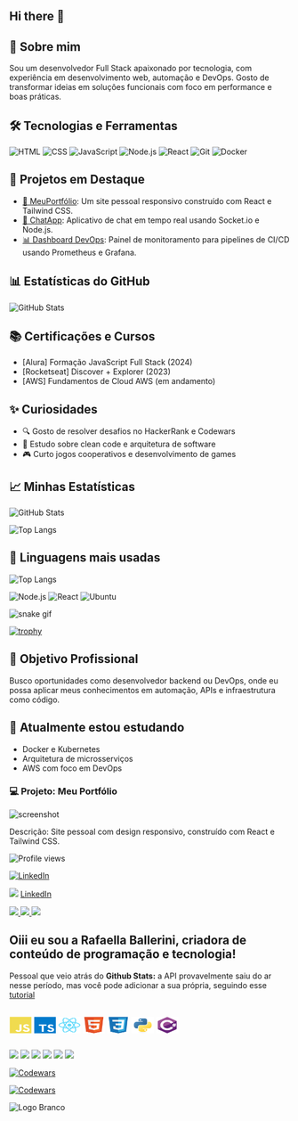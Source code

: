## Hi there 👋

## 👋 Sobre mim

Sou um desenvolvedor Full Stack apaixonado por tecnologia, com experiência em desenvolvimento web, automação e DevOps. Gosto de transformar ideias em soluções funcionais com foco em performance e boas práticas.


## 🛠️ Tecnologias e Ferramentas

![HTML](https://img.shields.io/badge/-HTML5-e34c26?style=flat&logo=html5&logoColor=white)
![CSS](https://img.shields.io/badge/-CSS3-1572B6?style=flat&logo=css3)
![JavaScript](https://img.shields.io/badge/-JavaScript-F7DF1E?style=flat&logo=javascript&logoColor=black)
![Node.js](https://img.shields.io/badge/-Node.js-339933?style=flat&logo=node.js&logoColor=white)
![React](https://img.shields.io/badge/-React-61DAFB?style=flat&logo=react&logoColor=black)
![Git](https://img.shields.io/badge/-Git-F05032?style=flat&logo=git&logoColor=white)
![Docker](https://img.shields.io/badge/-Docker-2496ED?style=flat&logo=docker&logoColor=white)

## 🚀 Projetos em Destaque

- [🔗 MeuPortfólio](https://github.com/ItsNotNatan/meuportfolio): Um site pessoal responsivo construído com React e Tailwind CSS.
- [💬 ChatApp](https://github.com/ItsNotNatan/chatapp): Aplicativo de chat em tempo real usando Socket.io e Node.js.
- [📊 Dashboard DevOps](https://github.com/ItsNotNatan/devops-dashboard): Painel de monitoramento para pipelines de CI/CD usando Prometheus e Grafana.

## 📊 Estatísticas do GitHub

![GitHub Stats](https://github-readme-stats.vercel.app/api?username=ItsNotNatan&show_icons=true&theme=tokyonight&include_all_commits=true&count_private=true)

## 📚 Certificações e Cursos

- [Alura] Formação JavaScript Full Stack (2024)
- [Rocketseat] Discover + Explorer (2023)
- [AWS] Fundamentos de Cloud AWS (em andamento)


## ✨ Curiosidades

- 🔍 Gosto de resolver desafios no HackerRank e Codewars
- 📖 Estudo sobre clean code e arquitetura de software
- 🎮 Curto jogos cooperativos e desenvolvimento de games



## 📈 Minhas Estatísticas

![GitHub Stats](https://github-readme-stats.vercel.app/api?username=ItsNotNatan&show_icons=true&theme=tokyonight&include_all_commits=true&count_private=true)

![Top Langs](https://github-readme-stats.vercel.app/api/top-langs/?username=ItsNotNatan&layout=compact&theme=tokyonight)


## 🧠 Linguagens mais usadas

![Top Langs](https://github-readme-stats.vercel.app/api/top-langs/?username=ItsNotNatan&layout=compact&theme=tokyonight)

![Node.js](https://img.shields.io/badge/Node.js-339933?logo=node.js&logoColor=white)
![React](https://img.shields.io/badge/React-61DAFB?logo=react&logoColor=black)
![Ubuntu](https://img.shields.io/badge/OS-Ubuntu-E95420?logo=ubuntu&logoColor=white)

![snake gif](https://github.com/ItsNotNatan/ItsNotNatan/blob/output/github-contribution-grid-snake.svg)

[![trophy](https://github-profile-trophy.vercel.app/?username=ItsNotNatan&theme=dracula&column=4)](https://github.com/ryo-ma/github-profile-trophy)

<!--START_SECTION:activity-->
<!--END_SECTION:activity-->

## 🎯 Objetivo Profissional

Busco oportunidades como desenvolvedor backend ou DevOps, onde eu possa aplicar meus conhecimentos em automação, APIs e infraestrutura como código.

## 🌱 Atualmente estou estudando

- Docker e Kubernetes
- Arquitetura de microsserviços
- AWS com foco em DevOps

### 💻 Projeto: Meu Portfólio

![screenshot](https://user-images.githubusercontent.com/SeuID/projeto.png)

Descrição: Site pessoal com design responsivo, construído com React e Tailwind CSS.

![Profile views](https://komarev.com/ghpvc/?username=ItsNotNatan&color=blue)

[![LinkedIn](https://img.shields.io/badge/LinkedIn-blue?style=for-the-badge&logo=linkedin)](https://www.linkedin.com/in/natan-guimar%C3%A3es-dos-santos-231799268/)

[<img src="https://img.icons8.com/color/48/000000/linkedin.png" width="30"/>](https://www.linkedin.com/in/natan-guimar%C3%A3es-dos-santos-231799268/)
[LinkedIn](https://www.linkedin.com/in/natan-guimar%C3%A3es-dos-santos-231799268/)

<p align="left">
  <a href="https://github.com/ItsNotNatan" target="_blank">
    <img src="https://img.shields.io/badge/GitHub-000000?style=for-the-badge&logo=github&logoColor=white"/>
  </a>
  <a href="https://www.linkedin.com/in/natan-guimar%C3%A3es-dos-santos-231799268/" target="_blank">
    <img src="https://img.shields.io/badge/LinkedIn-0A66C2?style=for-the-badge&logo=linkedin&logoColor=white"/>
  </a>
  <a href="mailto:seu@email.com" target="_blank">
    <img src="https://img.shields.io/badge/Email-D14836?style=for-the-badge&logo=gmail&logoColor=white"/>
  </a>
</p>

## Oiii eu sou a Rafaella Ballerini, criadora de conteúdo de programação e tecnologia!

Pessoal que veio atrás do **Github Stats:** a API provavelmente saiu do ar nesse período,
mas você pode adicionar a sua própria, seguindo esse [tutorial](https://github.com/anuraghazra/github-readme-stats/blob/master/readme.md#deploy-on-your-own-vercel-instance)

<div style="display: inline_block"><br>
  <img align="center" alt="Rafa-Js" height="30" width="40" src="https://raw.githubusercontent.com/devicons/devicon/master/icons/javascript/javascript-plain.svg">
  <img align="center" alt="Rafa-Ts" height="30" width="40" src="https://raw.githubusercontent.com/devicons/devicon/master/icons/typescript/typescript-plain.svg">
  <img align="center" alt="Rafa-React" height="30" width="40" src="https://raw.githubusercontent.com/devicons/devicon/master/icons/react/react-original.svg">
  <img align="center" alt="Rafa-HTML" height="30" width="40" src="https://raw.githubusercontent.com/devicons/devicon/master/icons/html5/html5-original.svg">
  <img align="center" alt="Rafa-CSS" height="30" width="40" src="https://raw.githubusercontent.com/devicons/devicon/master/icons/css3/css3-original.svg">
  <img align="center" alt="Rafa-Python" height="30" width="40" src="https://raw.githubusercontent.com/devicons/devicon/master/icons/python/python-original.svg">
  <img align="center" alt="Rafa-Csharp" height="30" width="40" src="https://raw.githubusercontent.com/devicons/devicon/master/icons/csharp/csharp-original.svg">
</div>
  
  ##
 
<div> 
  <a href="https://www.youtube.com/channel/UC_-uuuZbY0AAt9CViNzvc-Q" target="_blank"><img src="https://img.shields.io/badge/YouTube-FF0000?style=for-the-badge&logo=youtube&logoColor=white" target="_blank"></a>
  <a href="https://instagram.com/rafaballerini" target="_blank"><img src="https://img.shields.io/badge/-Instagram-%23E4405F?style=for-the-badge&logo=instagram&logoColor=white" target="_blank"></a>
 	<a href="https://www.twitch.tv/rafaballerinii" target="_blank"><img src="https://img.shields.io/badge/Twitch-9146FF?style=for-the-badge&logo=twitch&logoColor=white" target="_blank"></a>
 <a href="https://discord.gg/wagxzStdcR" target="_blank"><img src="https://img.shields.io/badge/Discord-7289DA?style=for-the-badge&logo=discord&logoColor=white" target="_blank"></a> 
  <a href = "mailto:contatorafaballerini@gmail.com"><img src="https://img.shields.io/badge/-Gmail-%23333?style=for-the-badge&logo=gmail&logoColor=white" target="_blank"></a>
  <a href="https://www.linkedin.com/in/rafaella-ballerini-45875016a" target="_blank"><img src="https://img.shields.io/badge/-LinkedIn-%230077B5?style=for-the-badge&logo=linkedin&logoColor=white" target="_blank"></a> 
  
</div>

[![Codewars](https://github.r2v.ch/codewars?user=ComandanteDoAcre)](https://www.codewars.com/users/ComandanteDoAcre)

[![Codewars](https://img.shields.io/badge/Codewars-Profile-red?logo=codewars)](https://www.codewars.com/users/ComandanteDoAcre)

![Logo Branco](./assets/Logo-Branco.png)




